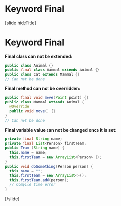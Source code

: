 # Keyword Final
[slide hideTitle]
# Keyword Final

**Final class can not be extended:**

```java
public class Animal {}
public final class Mammal extends Animal {}
public class Cat extends Mammal {}
// Can not be done
```

**Final method can not be overridden:**

```java
public final void move(Point point) {}
public class Mammal extends Animal {
  @Override 
  public void move() {}
}
// Can not be done
```

**Final variable value can not be changed once it is set:**

```java
private final String name;
private final List<Person> firstTeam;
public Team (String name) {
  this.name = name;
  this.firstTeam = new ArrayList<Person> ();
}
public void doSomething(Person person) {
  this.name = "";
  this.firstTeam = new ArrayList<>();
  this.firstTeam.add(person);
  // Compile time error
}
```
[/slide]